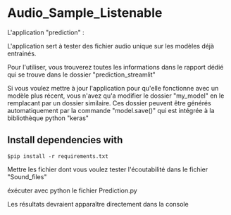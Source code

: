 # Audio_Sample_Listenable

L'application "prediction" : 

L'application sert à tester des fichier audio unique sur les modèles déjà entrainés.

Pour l'utiliser, vous trouverez toutes les informations dans le rapport dédié qui se trouve dans le dossier "prediction_streamlit"

Si vous voulez mettre à jour l'application pour qu'elle fonctionne avec un modèle plus récent, vous n'avez qu'a modifier le dossier "my_model" en le remplacant par un dossier similaire.
Ces dossier peuvent être générés automatiquement par la commande "model.save()" qui est intégrée à la bibliothèque python "keras"

## Install dependencies with

```
$pip install -r requirements.txt
```

Mettre les fichier dont vous voulez tester l'écoutabilité dans le fichier "Sound_files"

éxécuter avec python le fichier Prediction.py

Les résultats devraient apparaître directement dans la console
